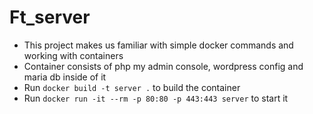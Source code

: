 # Ft_server
* This project makes us familiar with simple docker commands and working with containers
* Container consists of php my admin console, wordpress config and maria db inside of it
* Run ``docker build -t server .`` to build the container
* Run ``docker run -it --rm -p 80:80 -p 443:443 server`` to start it 
